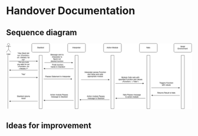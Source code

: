 # Handover Documentation

## Sequence diagram

![sequence diagram](./images/sequence.png "Sequence Diagram")

## Ideas for improvement

